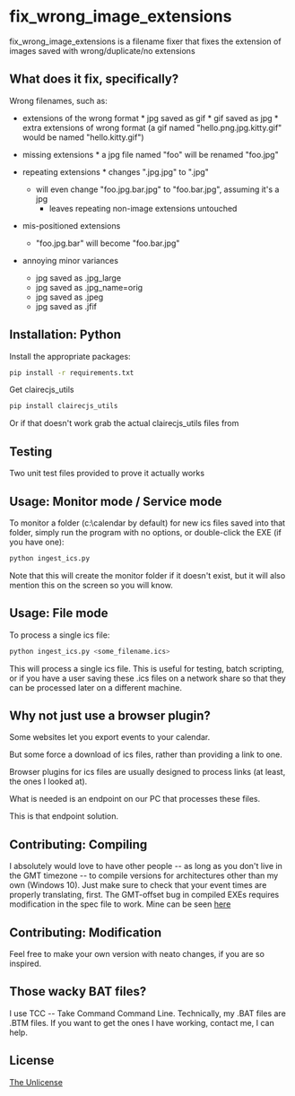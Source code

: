 # fix_wrong_image_extensions

fix_wrong_image_extensions is a filename fixer that fixes the extension of images saved with wrong/duplicate/no extensions

## What does it fix, specifically?

Wrong filenames, such as:

* extensions of the wrong format
       * jpg saved as gif
       * gif saved as jpg
       * extra extensions of wrong format (a gif named "hello.png.jpg.kitty.gif" would be named "hello.kitty.gif")

* missing extensions
        * a jpg file named "foo" will be renamed "foo.jpg"

* repeating extensions
        * changes ".jpg.jpg" to ".jpg"
	* will even change "foo.jpg.bar.jpg" to "foo.bar.jpg", assuming it's a jpg
        * leaves repeating non-image extensions untouched

* mis-positioned extensions
	* "foo.jpg.bar" will become "foo.bar.jpg"

* annoying minor variances
	* jpg saved as .jpg_large
	* jpg saved as .jpg_name=orig
	* jpg saved as .jpeg
	* jpg saved as .jfif




## Installation: Python

Install the appropriate packages:

```bash
pip install -r requirements.txt
```

Get clairecjs_utils
```bash
pip install clairecjs_utils
```

Or if that doesn't work grab the actual clairecjs_utils files from 

 ## Testing

Two unit test files provided to prove it actually works


## Usage: Monitor mode / Service mode

To monitor a folder (c:\calendar by default) for new ics files saved into that folder, simply run the program with no options, or double-click the EXE (if you have one):

```python
python ingest_ics.py
```

Note that this will create the monitor folder if it doesn't exist, but it will also mention this on the screen so you will know.


## Usage: File mode

To process a single ics file:

```python
python ingest_ics.py <some_filename.ics>
```

This will process a single ics file.  This is useful for testing, batch scripting, or if you have a user saving these .ics files on a network share so that they can be processed later on a different machine.

## Why not just use a browser plugin?

Some websites let you export events to your calendar.

But some force a download of ics files, rather than providing a link to one. 

Browser plugins for ics files are usually designed to process links (at least, the ones I looked at).

What is needed is an endpoint on our PC that processes these files. 

This is that endpoint solution.

## Contributing: Compiling

I absolutely would love to have other people -- as long as you don't live in the GMT timezone -- to compile versions for architectures other than my own (Windows 10). Just make sure to check that your event times are properly translating, first.  The GMT-offset bug in compiled EXEs requires modification in the spec file to work.  Mine can be seen [here](https://github.com/ClioCJS/ingest_ics/blob/main/ingest_ics.spec)

## Contributing: Modification

Feel free to make your own version with neato changes, if you are so inspired.

## Those wacky BAT files?

I use TCC -- Take Command Command Line.
Technically, my .BAT files are .BTM files.
If you want to get the ones I have working, contact me, I can help.

## License

[The Unlicense](https://choosealicense.com/licenses/unlicense/)

